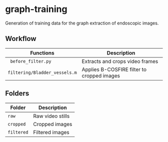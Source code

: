 # graph-training
Generation of training data for the graph extraction of endoscopic images.

## Workflow
Functions | Description
--- | ---
``` before_filter.py``` | Extracts and crops video frames
```filtering/Bladder_vessels.m``` | Applies B-COSFIRE filter to cropped images


## Folders
Folder | Description
---| ---
`raw` | Raw video stills
`cropped` | Cropped images
`filtered` | Filtered images